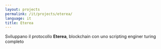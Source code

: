 ```yaml
---
layout: projects
permalink: /it/projects/eterea/
language: it
title: Eterea
---
```


Sviluppano il protocollo **Eterea**, blockchain con uno scripting enginer turing completo
